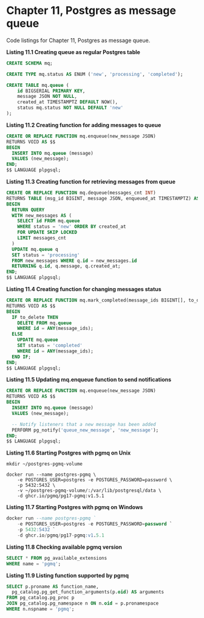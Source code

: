 # Chapter 11, Postgres as message queue

Code listings for Chapter 11, Postgres as message queue.

**Listing 11.1 Creating queue as regular Postgres table**
```sql
CREATE SCHEMA mq;

CREATE TYPE mq.status AS ENUM ('new', 'processing', 'completed');

CREATE TABLE mq.queue (
    id BIGSERIAL PRIMARY KEY,
    message JSON NOT NULL,
    created_at TIMESTAMPTZ DEFAULT NOW(),
    status mq.status NOT NULL DEFAULT 'new'
);
```

**Listing 11.2 Creating function for adding messages to queue**
```sql
CREATE OR REPLACE FUNCTION mq.enqueue(new_message JSON)
RETURNS VOID AS $$
BEGIN
  INSERT INTO mq.queue (message)
  VALUES (new_message);
END;
$$ LANGUAGE plpgsql;
```

**Listing 11.3 Creating function for retrieving messages from queue**
```sql
CREATE OR REPLACE FUNCTION mq.dequeue(messages_cnt INT)
RETURNS TABLE (msg_id BIGINT, message JSON, enqueued_at TIMESTAMPTZ) AS $$
BEGIN
  RETURN QUERY
  WITH new_messages AS (
    SELECT id FROM mq.queue
    WHERE status = 'new' ORDER BY created_at
    FOR UPDATE SKIP LOCKED
    LIMIT messages_cnt
  )
  UPDATE mq.queue q
  SET status = 'processing'
  FROM new_messages WHERE q.id = new_messages.id
  RETURNING q.id, q.message, q.created_at;
END;
$$ LANGUAGE plpgsql;
```

**Listing 11.4 Creating function for changing messages status**
```sql
CREATE OR REPLACE FUNCTION mq.mark_completed(message_ids BIGINT[], to_delete BOOLEAN DEFAULT FALSE)
RETURNS VOID AS $$
BEGIN
  IF to_delete THEN
    DELETE FROM mq.queue
    WHERE id = ANY(message_ids);
  ELSE
    UPDATE mq.queue
    SET status = 'completed'
    WHERE id = ANY(message_ids);
  END IF;
END;
$$ LANGUAGE plpgsql;
```

**Listing 11.5 Updating mq.enqueue function to send notifications**
```sql 
CREATE OR REPLACE FUNCTION mq.enqueue(new_message JSON)
RETURNS VOID AS $$
BEGIN
  INSERT INTO mq.queue (message)
  VALUES (new_message);

  -- Notify listeners that a new message has been added
  PERFORM pg_notify('queue_new_message', 'new_message');
END;
$$ LANGUAGE plpgsql;
```

**Listing 11.6 Starting Postgres with pgmq on Unix**
```shell
mkdir ~/postgres-pgmq-volume

docker run --name postgres-pgmq \
    -e POSTGRES_USER=postgres -e POSTGRES_PASSWORD=password \
    -p 5432:5432 \
    -v ~/postgres-pgmq-volume/:/var/lib/postgresql/data \
    -d ghcr.io/pgmq/pg17-pgmq:v1.5.1
```

**Listing 11.7 Starting Postgres with pgmq on Windows**
```sql
docker run --name postgres-pgmq `
    -e POSTGRES_USER=postgres -e POSTGRES_PASSWORD=password `
    -p 5432:5432 `
    -d ghcr.io/pgmq/pg17-pgmq:v1.5.1
```

**Listing 11.8 Checking available pgmq version**
```sql
SELECT * FROM pg_available_extensions
WHERE name = 'pgmq';
```

**Listing 11.9 Listing function supported by pgmq**
```sql
SELECT p.proname AS function_name,
  pg_catalog.pg_get_function_arguments(p.oid) AS arguments
FROM pg_catalog.pg_proc p
JOIN pg_catalog.pg_namespace n ON n.oid = p.pronamespace
WHERE n.nspname = 'pgmq';
```

